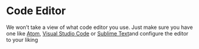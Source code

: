 # Code Editor

We won’t take a view of what code editor you use. Just make sure you have one like [Atom](https://atom.io/), [Visual Studio Code](https://code.visualstudio.com/) or [Sublime Text](https://www.sublimetext.com/3)and configure the editor to your liking

